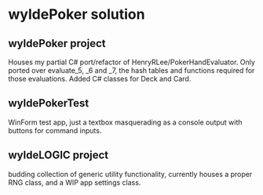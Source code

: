 # wyldePoker solution

## wyldePoker project
Houses my partial C# port/refactor of HenryRLee/PokerHandEvaluator.
Only ported over evaluate_5, _6 and _7, the hash tables and functions
required for those evaluations. Added C# classes for Deck and Card.

## wyldePokerTest
WinForm test app, just a textbox masquerading as a console output
with buttons for command inputs.

## wyldeLOGIC project
budding collection of generic utility functionality, currently houses
a proper RNG class, and a WIP app settings class.
